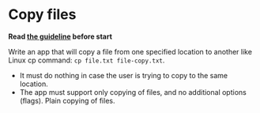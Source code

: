 # Copy files

**Read [the guideline](https://github.com/mate-academy/js_task-guideline/blob/master/README.md) before start**

Write an app that will copy a file from one specified location to another like
Linux cp command: `cp file.txt file-copy.txt`.
- It must do nothing in case the user is trying to copy to the same location.
- The app must support only copying of files, and no additional options (flags). Plain copying of files.
